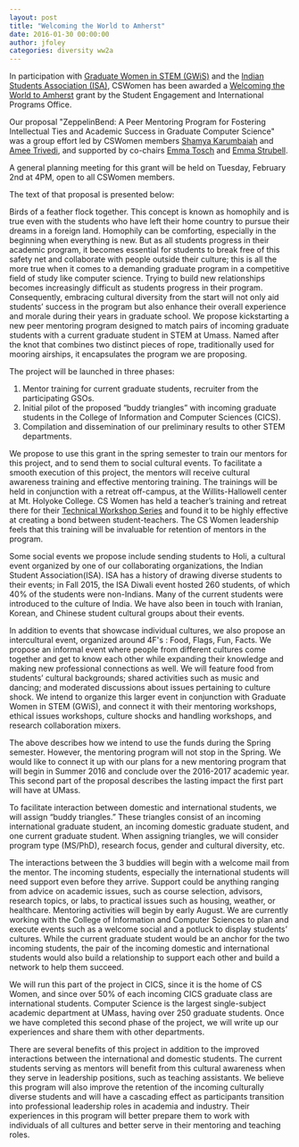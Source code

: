 ```yaml
---
layout: post
title: "Welcoming the World to Amherst"
date: 2016-01-30 00:00:00
author: jfoley
categories: diversity ww2a
---
```


In participation with [Graduate Women in STEM (GWiS)](http://blogs.umass.edu/gwis/) and the [Indian Students Association (ISA)](http://www.umass.edu/isa), CSWomen has been awarded a [Welcoming the World to Amherst](https://www.umass.edu/studentlife/get-involved/welcoming-the-world-to-amherst) grant by the Student Engagement and International Programs Office. 

Our proposal "ZeppelinBend: A Peer Mentoring Program for Fostering Intellectual Ties and Academic Success in Graduate Computer Science" was a group effort led by CSWomen members [Shamya Karumbaiah](http://cics.umass.edu/~shamya) and [Amee Trivedi](http://cics.umass.edu/~amee), and supported by co-chairs [Emma Tosch](http://cics.umass.edu/~etosch) and [Emma Strubell](http://cs.umass.edu/~strubell).

A general planning meeting for this grant will be held on Tuesday, February 2nd at 4PM, open to all CSWomen members.

<!--break-->

The text of that proposal is presented below:

<div class="document-quote" markdown="1">

Birds of a feather flock together. This concept is known as homophily and is true even with the students who have left their home country to pursue their dreams in a foreign land. Homophily can be comforting, especially in the beginning when everything is new. But as all students progress in their academic program, it becomes essential for students to break free of this safety net and collaborate with people outside their culture; this is all the more true when it comes to a demanding graduate program in a competitive field of study like computer science. Trying to build new relationships becomes increasingly difficult as students progress in their program. Consequently, embracing cultural diversity from the start will not only aid students’ success in the program but also enhance their overall experience and morale during their years in graduate school. We propose kickstarting a new peer mentoring program designed to match pairs of incoming graduate students with a current graduate student in STEM at Umass. Named after the knot that combines two distinct pieces of rope, traditionally used for mooring airships, it encapsulates the program we are proposing. 



The project will be launched in three phases:

1. Mentor training for current graduate students, recruiter from the participating GSOs.
1. Initial pilot of the proposed “buddy triangles” with incoming graduate students in the College of Information and Computer Sciences (CICS).
1. Compilation and dissemination of our preliminary results to other STEM departments.

We propose to use this grant in the spring semester to train our mentors for this project, and to send them to social cultural events. To facilitate a smooth execution of this project, the mentors will receive cultural awareness training and effective mentoring training. The trainings will be held in conjunction with a retreat off-campus, at the Willits-Hallowell center at Mt. Holyoke College. CS Women has held a teacher’s training and retreat there for their [Technical Workshop Series](http://cswomenumass.github.io/workshops/2015/10/18/teacher-training-for-technical-skills-workshops.html) and found it to be highly effective at creating a bond between student-teachers. The CS Women leadership feels that this training will be invaluable for retention of mentors in the program.

Some social events we propose include sending students to Holi, a cultural event organized by one of our collaborating organizations, the Indian Student Association(ISA). ISA has a history of drawing diverse students to their events; in Fall 2015, the ISA Diwali event hosted 260 students, of which 40% of the students were non-Indians. Many of the current students were introduced to the culture of India. We have also been in touch with Iranian, Korean, and Chinese student cultural groups about their events.

In addition to events that showcase individual cultures, we also propose an intercultural event, organized around 4F's : Food, Flags, Fun, Facts. We propose an informal event where people from different cultures come together and get to know each other while expanding their knowledge and making new professional connections as well. We will feature food from students’ cultural backgrounds; shared activities such as music and dancing; and moderated discussions about issues pertaining to culture shock. We intend to organize this larger event in conjunction with Graduate Women in STEM (GWiS), and connect it with their mentoring workshops, ethical issues workshops, culture shocks and handling workshops, and research collaboration mixers.

The above describes how we intend to use the funds during the Spring semester. However, the mentoring program will not stop in the Spring. We would like to connect it up with our plans for a new mentoring program that will begin in Summer 2016 and conclude over the 2016-2017 academic year. This second part of the proposal describes the lasting impact the first part will have at UMass.

To facilitate interaction between domestic and international students, we will assign “buddy triangles.” These triangles consist of an incoming international graduate student, an incoming domestic graduate student, and one current graduate student. When assigning triangles, we will consider program type (MS/PhD), research focus, gender and cultural diversity, etc. 

The interactions between the 3 buddies will begin with a welcome mail from the mentor. The incoming students, especially the international students will need support even before they arrive. Support could be anything ranging from advice on academic issues, such as course selection, advisors, research topics, or labs, to practical issues such as housing, weather, or healthcare. Mentoring activities will begin by early August. We are currently working with the College of Information and Computer Sciences to plan and execute events such as a welcome social and a potluck to display students’ cultures. While the current graduate student would be an anchor for the two incoming students, the pair of the incoming domestic and international students would also build a relationship to support each other and build a network to help them succeed. 

We will run this part of the project in CICS, since it is the home of CS Women, and since over 50% of each incoming CICS graduate class are international students. Computer Science is the largest single-subject academic department at UMass, having over 250 graduate students. Once we have completed this second phase of the project, we will write up our experiences and share them with other departments. 

There are several benefits of this project in addition to the improved interactions between the international and domestic students. The current students serving as mentors will benefit from this cultural awareness when they serve in leadership positions, such as teaching assistants. We believe this program will also improve the retention of the incoming culturally diverse students and will have a cascading effect as participants transition into professional leadership roles in academia and industry. Their experiences in this program will better prepare them to work with individuals of all cultures and better serve in their mentoring and teaching roles.

</div>


